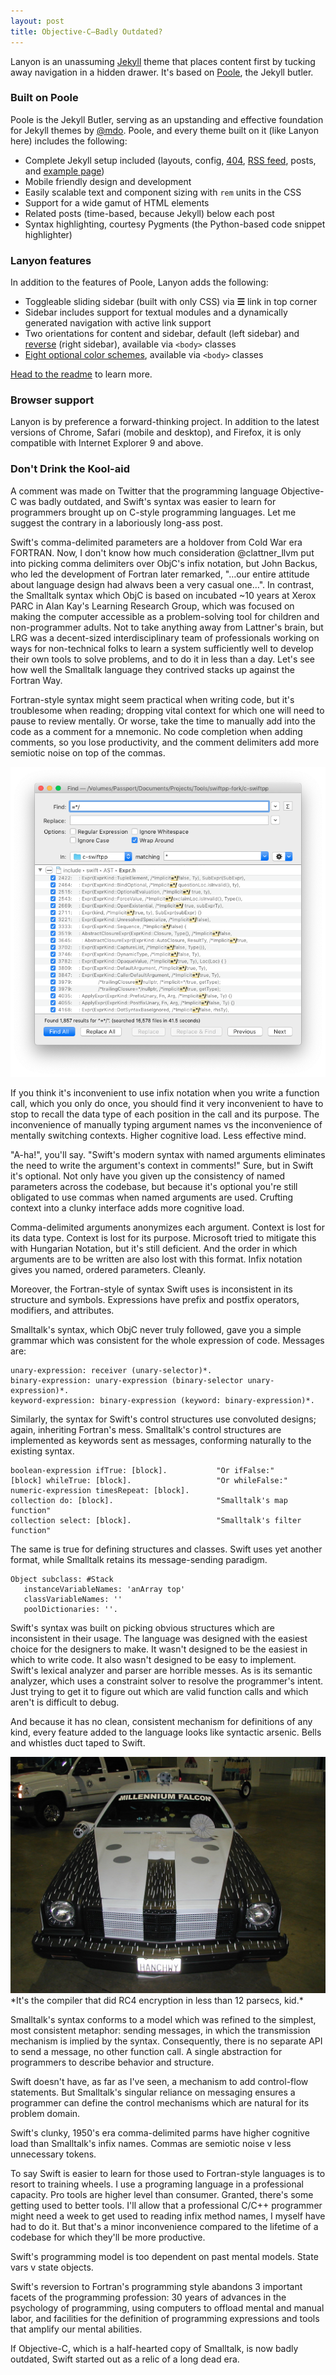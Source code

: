 ```yaml
---
layout: post
title: Objective-C–Badly Outdated?
---
```


Lanyon is an unassuming [Jekyll](http://jekyllrb.com) theme that places content first by tucking away navigation in a hidden drawer. It's based on [Poole](http://getpoole.com), the Jekyll butler.

### Built on Poole

Poole is the Jekyll Butler, serving as an upstanding and effective foundation for Jekyll themes by [@mdo](https://twitter.com/mdo). Poole, and every theme built on it (like Lanyon here) includes the following:

* Complete Jekyll setup included (layouts, config, [404](/404), [RSS feed](/atom.xml), posts, and [example page](/about))
* Mobile friendly design and development
* Easily scalable text and component sizing with `rem` units in the CSS
* Support for a wide gamut of HTML elements
* Related posts (time-based, because Jekyll) below each post
* Syntax highlighting, courtesy Pygments (the Python-based code snippet highlighter)

### Lanyon features

In addition to the features of Poole, Lanyon adds the following:

* Toggleable sliding sidebar (built with only CSS) via **☰** link in top corner
* Sidebar includes support for textual modules and a dynamically generated navigation with active link support
* Two orientations for content and sidebar, default (left sidebar) and [reverse](https://github.com/poole/lanyon#reverse-layout) (right sidebar), available via `<body>` classes
* [Eight optional color schemes](https://github.com/poole/lanyon#themes), available via `<body>` classes

[Head to the readme](https://github.com/poole/lanyon#readme) to learn more.

### Browser support

Lanyon is by preference a forward-thinking project. In addition to the latest versions of Chrome, Safari (mobile and desktop), and Firefox, it is only compatible with Internet Explorer 9 and above.

### Don't Drink the Kool-aid

A comment was made on Twitter that the programming language Objective-C was badly outdated, and Swift's syntax was easier to learn for programmers brought up on C-style programming languages. Let me suggest the contrary in a laboriously long-ass post.

Swift's comma-delimited parameters are a holdover from Cold War era FORTRAN. Now, I don't know how much consideration @clattner_llvm put into picking comma delimiters over ObjC's infix notation, but John Backus, who led the development of Fortran later remarked, "…our entire attitude about language design had alwavs been a very casual one…". In contrast, the Smalltalk syntax which ObjC is based on incubated ~10 years at Xerox PARC in Alan Kay's Learning Research Group, which was focused on making the computer accessible as a problem-solving tool for children and non-programmer adults. Not to take anything away from Lattner's brain, but LRG was a decent-sized interdisciplinary team of professionals working on ways for non-technical folks to learn a system sufficiently well to develop their own tools to solve problems, and to do it in less than a day. Let's see how well the Smalltalk language they contrived stacks up against the Fortran Way.

Fortran-style syntax might seem practical when writing code, but it's troublesome when reading; dropping vital context for which one will need to pause to review mentally. Or worse, take the time to manually add into the code as a comment for a mnemonic. No code completion when adding comments, so you lose productivity, and the comment delimiters add more semiotic noise on top of the commas.

<img src="/images/semiotic-noise.png">

If you think it's inconvenient to use infix notation when you write a function call, which you only do once, you should find it very inconvenient to have to stop to recall the data type of each position in the call and its purpose. The inconvenience of manually typing argument names vs the inconvenience of mentally switching contexts. Higher cognitive load. Less effective mind.

"A-ha!", you'll say. "Swift's modern syntax with named arguments eliminates the need to write the argument's context in comments!" Sure, but in Swift it's optional. Not only have you given up the consistency of named parameters across the codebase, but because it's optional you're still obligated to use commas when named arguments are used. Crufting context into a clunky interface adds more cognitive load.

Comma-delimited arguments anonymizes each argument. Context is lost for its data type. Context is lost for its purpose. Microsoft tried to mitigate this with Hungarian Notation, but it's still deficient. And the order in which arguments are to be written are also lost with this format. Infix notation gives you named, ordered parameters. Cleanly.

Moreover, the Fortran-style of syntax Swift uses is inconsistent in its structure and symbols. Expressions have prefix and postfix operators, modifiers, and attributes.

Smalltalk's syntax, which ObjC never truly followed, gave you a simple grammar which was consistent for the whole expression of code. Messages are:

```
unary-expression: receiver (unary-selector)*.
binary-expression: unary-expression (binary-selector unary-expression)*.
keyword-expression: binary-expression (keyword: binary-expression)*.
```

Similarly, the syntax for Swift's control structures use convoluted designs; again, inheriting Fortran's mess. Smalltalk's control structures are implemented as keywords sent as messages, conforming naturally to the existing syntax.

```
boolean-expression ifTrue: [block].           "Or ifFalse:"
[block] whileTrue: [block].                   "Or whileFalse:"
numeric-expression timesRepeat: [block].
collection do: [block].                       "Smalltalk's map function"
collection select: [block].                   "Smalltalk's filter function"
```

The same is true for defining structures and classes. Swift uses yet another format, while Smalltalk retains its message-sending paradigm.

```
Object subclass: #Stack
   instanceVariableNames: 'anArray top'
   classVariableNames: ''
   poolDictionaries: ''.
```

Swift's syntax was built on picking obvious structures which are inconsistent in their usage.
The language was designed with the easiest choice for the designers to make. It wasn't designed to be the easiest in which to write code. It also wasn't designed to be easy to implement. Swift's lexical analyzer and parser are horrible messes. As is its semantic analyzer, which uses a constraint solver to resolve the programmer's intent. Just trying to get it to figure out which are valid function calls and which aren't is difficult to debug.

And because it has no clean, consistent mechanism for definitions of any kind, every feature added to the language looks like syntactic arsenic. Bells and whistles duct taped to Swift.

<img src="/images/swift-millenniumfalcon-1200x900.jpg">
*It's the compiler that did RC4 encryption in less than 12 parsecs, kid.*

Smalltalk's syntax conforms to a model which was refined to the simplest, most consistent metaphor: sending messages, in which the transmission mechanism is implied by the syntax. Consequently, there is no separate API to send a message, no other function call. A single abstraction for programmers to describe behavior and structure.

Swift doesn't have, as far as I've seen, a mechanism to add control-flow statements. But Smalltalk's singular reliance on messaging ensures a programmer can define the control mechanisms which are natural for its problem domain.

Swift's clunky, 1950's era comma-delimited parms have higher cognitive load than Smalltalk's infix names. Commas are semiotic noise v less unnecessary tokens.

To say Swift is easier to learn for those used to Fortran-style languages is to resort to training wheels. I use a programing language in a professional capacity. Pro tools are higher level than consumer. Granted, there's some getting used to better tools. I'll allow that a professional C/C++ programmer might need a week to get used to reading infix method names, I myself have had to do it. But that's a minor inconvenience compared to the lifetime of a codebase for which they'll be more productive.

Swift's programming model is too dependent on past mental models. State vars v state objects. 

Swift's reversion to Fortran's programming style abandons 3 important facets of the programming profession: 30 years of advances in the psychology of programming, using computers to offload mental and manual labor, and  facilities for the definition of programming expressions and tools that amplify our mental abilities.

If Objective-C, which is a half-hearted copy of Smalltalk, is now badly outdated, Swift started out as a relic of a long dead era.
